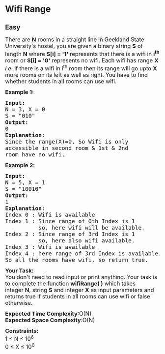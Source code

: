 # Wifi Range
## Easy
<div class="problems_problem_content__Xm_eO"><p><span style="font-size:18px">There are&nbsp;<strong>N</strong> rooms in a straight line in Geekland State University's hostel, you are given a binary string <strong>S</strong> of length <strong>N</strong> where <strong>S[i] = '1'</strong> represents that there is a wifi in <strong>i<sup>th</sup></strong> room or&nbsp;<strong>S[i] = '0'</strong>&nbsp;represents no wifi. Each wifi has range <strong>X</strong> <em>i.e.</em> if there is a wifi in i<sup>th</sup> room then its range will go upto <strong>X</strong> more rooms on its left as well as right. You have to find whether students in&nbsp;all rooms can use wifi.</span></p>

<p><span style="font-size:18px"><strong>Example 1:&nbsp;</strong></span></p>

<pre><span style="font-size:18px"><strong>Input:</strong>
N = 3, X = 0
S = "010"
<strong>Output:</strong>
0
<strong>Explanation</strong>: 
Since the range(X)=0, So Wifi is only 
accessible in second room &amp; 1st &amp; 2nd
room have no wifi.</span>
</pre>

<p><span style="font-size:18px"><strong>Example 2:&nbsp;</strong></span></p>

<pre><span style="font-size:18px"><strong>Input:</strong>
N = 5, X = 1
S = "10010"
<strong>Output:</strong>
1
<strong>Explanation</strong>: 
Index 0 : Wifi is available
Index 1 : Since range of 0th Index is 1
&nbsp;         so, here wifi will be available.
Index 2 : Since range of 3rd Index is 1
&nbsp;         so, here also wifi available.
Index 3 : Wifi is available
Index 4 : here range of 3rd Index is available.
So all the rooms have wifi, so return true.</span>
</pre>

<p><span style="font-size:18px"><strong>Your Task:</strong><br>
You don't need to read input or print anything. Your task is to complete the function <strong>wifiRange( )</strong>&nbsp;which takes integer&nbsp;<strong>N</strong>, string <strong>S</strong> and integer <strong>X</strong> as input parameters and returns true if&nbsp;students in&nbsp;all rooms can use wifi or false otherwise.</span></p>

<p><span style="font-size:18px"><strong>Expected Time Complexity</strong>:O(N)</span><br>
<span style="font-size:18px"><strong>Expected Space Complexity</strong>:O(N)</span></p>

<p><span style="font-size:18px"><strong>Constraints:</strong><br>
1 ≤ N&nbsp;≤ 10<sup>6</sup><br>
0 ≤ X&nbsp;≤ 10<sup>6</sup></span></p>
</div>